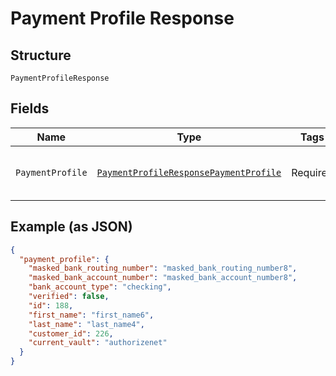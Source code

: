 
# Payment Profile Response

## Structure

`PaymentProfileResponse`

## Fields

| Name | Type | Tags | Description |
|  --- | --- | --- | --- |
| `PaymentProfile` | [`PaymentProfileResponsePaymentProfile`](../../doc/models/containers/payment-profile-response-payment-profile.md) | Required | This is a container for one-of cases. |

## Example (as JSON)

```json
{
  "payment_profile": {
    "masked_bank_routing_number": "masked_bank_routing_number8",
    "masked_bank_account_number": "masked_bank_account_number8",
    "bank_account_type": "checking",
    "verified": false,
    "id": 188,
    "first_name": "first_name6",
    "last_name": "last_name4",
    "customer_id": 226,
    "current_vault": "authorizenet"
  }
}
```

